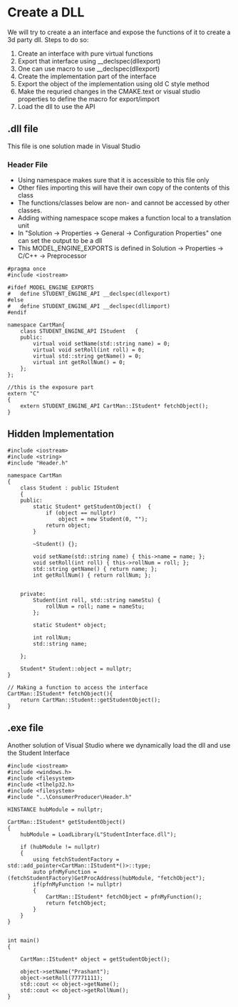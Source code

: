 # Create a DLL

We will try to create a an interface and expose the functions of it to create a 3d party dll.
Steps to do so:
1. Create an interface with pure virtual functions
2. Export that interface using __declspec(dllexport)
3. One can use macro to use __declspec(dllexport)
4. Create the implementation part of the interface
5. Export the object of the implementation using old C style method 
6. Make the requried changes in the CMAKE.text or visual studio properties to define the macro for export/import
7. Load the dll to use the API


## .dll file
This file is one solution made in Visual Studio
### Header File

- Using namespace makes sure that it is accessible to this file only
- Other files importing this will have their own copy of the contents of this class
- The functions/classes below are non- and cannot be accessed by other classes.
- Adding withing namespace scope makes a function local to a translation unit
- In "Solution -> Properties -> General -> Configuration Properties" one can set the output to be a dll
- This MODEL_ENGINE_EXPORTS is defined in Solution -> Properties -> C/C++ -> Preprocessor

```
#pragma once
#include <iostream>

#ifdef MODEL_ENGINE_EXPORTS
#	define STUDENT_ENGINE_API __declspec(dllexport)
#else
#	define STUDENT_ENGINE_API __declspec(dllimport)
#endif

namespace CartMan{
	class STUDENT_ENGINE_API IStudent	{
	public:
		virtual void setName(std::string name) = 0;
		virtual void setRoll(int roll) = 0;
		virtual std::string getName() = 0;
		virtual int getRollNum() = 0;
	};
};

//this is the exposure part
extern "C"
{
	extern STUDENT_ENGINE_API CartMan::IStudent* fetchObject();
}
```

## Hidden Implementation

```
#include <iostream>
#include <string>
#include "Header.h"

namespace CartMan
{
	class Student : public IStudent
	{
	public:
		static Student* getStudentObject()	{
			if (object == nullptr)
				object = new Student(0, "");
			return object;
		}

		~Student() {};

		void setName(std::string name) { this->name = name; };
		void setRoll(int roll) { this->rollNum = roll; };
		std::string getName() { return name; };
		int getRollNum() { return rollNum; };


	private:
		Student(int roll, std::string nameStu) {
			rollNum = roll; name = nameStu;
		};

		static Student* object;

		int rollNum;
		std::string name;

	};

	Student* Student::object = nullptr;
}

// Making a function to access the interface
CartMan::IStudent* fetchObject(){
	return CartMan::Student::getStudentObject();
}
```

## .exe file

Another solution of Visual Studio where we dynamically load the dll and use the Student Interface
```
#include <iostream>
#include <windows.h>
#include <filesystem>
#include <tlhelp32.h>
#include <filesystem>
#include "..\ConsumerProducer\Header.h"

HINSTANCE hubModule = nullptr;

CartMan::IStudent* getStudentObject()
{
    hubModule = LoadLibrary(L"StudentInterface.dll");

    if (hubModule != nullptr)
    {
        using fetchStudentFactory = std::add_pointer<CartMan::IStudent*()>::type;
        auto pfnMyFunction = (fetchStudentFactory)GetProcAddress(hubModule, "fetchObject");
        if(pfnMyFunction != nullptr)
        {
            CartMan::IStudent* fetchObject = pfnMyFunction();
            return fetchObject;
        }
    }
}


int main()
{

    CartMan::IStudent* object = getStudentObject();

    object->setName("Prashant");
    object->setRoll(77771111);
    std::cout << object->getName();
    std::cout << object->getRollNum();
}
```
